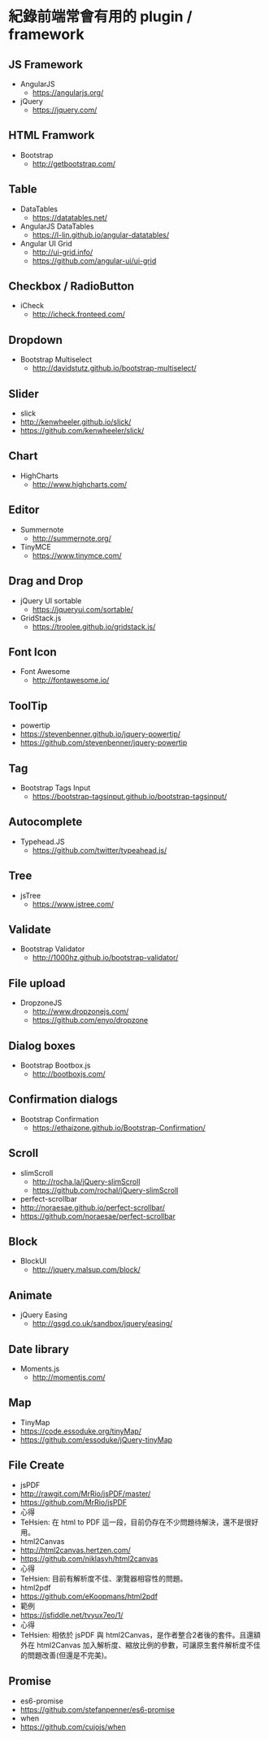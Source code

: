# 紀錄前端常會有用的 plugin / framework 


## JS Framework
* AngularJS 
  * https://angularjs.org/
* jQuery 
  * https://jquery.com/

## HTML Framwork
* Bootstrap
  * http://getbootstrap.com/

## Table
* DataTables
  * https://datatables.net/
* AngularJS DataTables
  * https://l-lin.github.io/angular-datatables/
* Angular UI Grid
  * http://ui-grid.info/
  * https://github.com/angular-ui/ui-grid

## Checkbox / RadioButton
* iCheck
  * http://icheck.fronteed.com/

## Dropdown
* Bootstrap Multiselect
  * http://davidstutz.github.io/bootstrap-multiselect/

## Slider
 * slick
  * http://kenwheeler.github.io/slick/
  * https://github.com/kenwheeler/slick/

## Chart
* HighCharts
  * http://www.highcharts.com/

## Editor
* Summernote
  * http://summernote.org/
* TinyMCE
  * https://www.tinymce.com/

## Drag and Drop
* jQuery UI sortable
  * https://jqueryui.com/sortable/
* GridStack.js
  * https://troolee.github.io/gridstack.js/

## Font Icon 
* Font Awesome
  * http://fontawesome.io/

## ToolTip
* powertip
 * https://stevenbenner.github.io/jquery-powertip/
 * https://github.com/stevenbenner/jquery-powertip

## Tag
* Bootstrap Tags Input
  * https://bootstrap-tagsinput.github.io/bootstrap-tagsinput/

## Autocomplete
* Typehead.JS
  * https://github.com/twitter/typeahead.js/

## Tree
* jsTree
  * https://www.jstree.com/

## Validate
* Bootstrap Validator
  * http://1000hz.github.io/bootstrap-validator/

## File upload
* DropzoneJS
  * http://www.dropzonejs.com/
  * https://github.com/enyo/dropzone

## Dialog boxes
* Bootstrap Bootbox.js
  * http://bootboxjs.com/

## Confirmation dialogs
* Bootstrap Confirmation
  * https://ethaizone.github.io/Bootstrap-Confirmation/

## Scroll
* slimScroll
  * http://rocha.la/jQuery-slimScroll
  * https://github.com/rochal/jQuery-slimScroll
* perfect-scrollbar
 * http://noraesae.github.io/perfect-scrollbar/
 * https://github.com/noraesae/perfect-scrollbar

## Block
* BlockUI
  * http://jquery.malsup.com/block/

## Animate
* jQuery Easing
  * http://gsgd.co.uk/sandbox/jquery/easing/

## Date library
* Moments.js
  * http://momentjs.com/

## Map
 * TinyMap
  * https://code.essoduke.org/tinyMap/
  * https://github.com/essoduke/jQuery-tinyMap

## File Create
 * jsPDF
  * http://rawgit.com/MrRio/jsPDF/master/
  * https://github.com/MrRio/jsPDF
  * 心得
   * TeHsien: 在 html to PDF 這一段，目前仍存在不少問題待解決，還不是很好用。
 * html2Canvas
  * http://html2canvas.hertzen.com/
  * https://github.com/niklasvh/html2canvas
  * 心得
   * TeHsien: 目前有解析度不佳、瀏覽器相容性的問題。
 * html2pdf
  * https://github.com/eKoopmans/html2pdf
  * 範例
   * https://jsfiddle.net/tvyux7eo/1/
  * 心得
   * TeHsien: 相依於 jsPDF 與 html2Canvas，是作者整合2者後的套件。且還額外在 html2Canvas 加入解析度、縮放比例的參數，可讓原生套件解析度不佳的問題改善(但還是不完美)。

## Promise
 * es6-promise
  * https://github.com/stefanpenner/es6-promise
 * when
  * https://github.com/cujojs/when